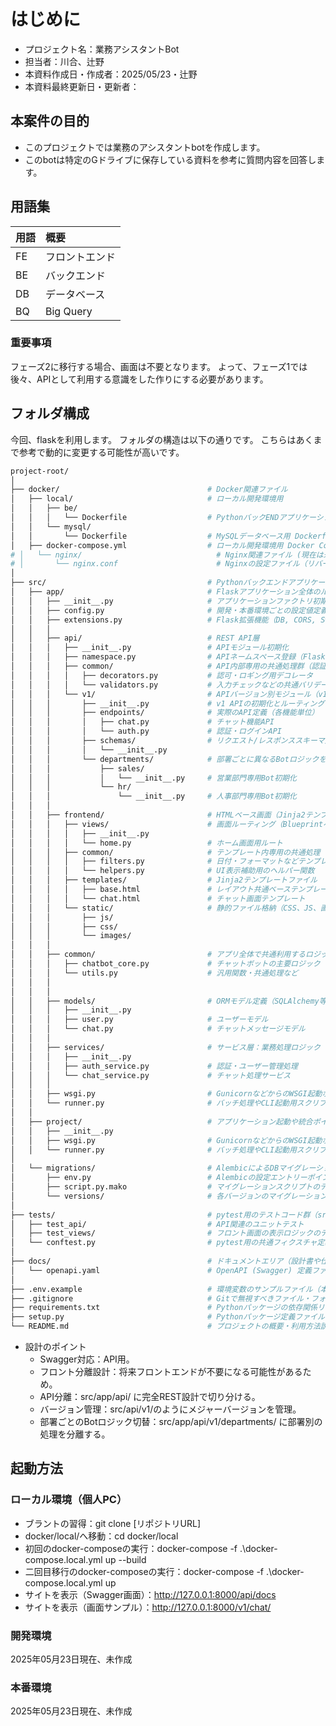 # はじめに

- プロジェクト名：業務アシスタントBot
- 担当者：川合、辻野
- 本資料作成日・作成者：2025/05/23・辻野
- 本資料最終更新日・更新者：

## 本案件の目的

- このプロジェクトでは業務のアシスタントbotを作成します。
- このbotは特定のGドライブに保存している資料を参考に質問内容を回答します。

## 用語集

| 用語 | 概要 |
| :--- | :--- |
| FE | フロントエンド |
| BE | バックエンド |
| DB | データベース |
| BQ | Big Query |

### 重要事項

フェーズ2に移行する場合、画面は不要となります。
よって、フェーズ1では後々、APIとして利用する意識をした作りにする必要があります。

## フォルダ構成

今回、flaskを利用します。
フォルダの構造は以下の通りです。
こちらはあくまで参考で動的に変更する可能性が高いです。

```bash
project-root/
│
├── docker/                                 # Docker関連ファイル
│   ├── local/                              # ローカル開発環境用
│   │   ├── be/
│   │   │   └── Dockerfile                  # PythonバックENDアプリケーション用 Dockerfile
│   │   └── mysql/
│   │       └── Dockerfile                  # MySQLデータベース用 Dockerfile
│   ├── docker-compose.yml                  # ローカル開発環境用 Docker Compose定義
# │   └── nginx/                              # Nginx関連ファイル (現在は未使用)
# │       └── nginx.conf                      # Nginxの設定ファイル（リバースプロキシ、SSL対応など）
│
├── src/                                    # Pythonバックエンドアプリケーションのソースコード
│   ├── app/                                # Flaskアプリケーション全体のルート
│   │   ├── __init__.py                     # アプリケーションファクトリ初期化処理
│   │   ├── config.py                       # 開発・本番環境ごとの設定値定義
│   │   ├── extensions.py                   # Flask拡張機能（DB, CORS, Swagger等）の初期化
│   │   │
│   │   ├── api/                            # REST API層
│   │   │   ├── __init__.py                 # APIモジュール初期化
│   │   │   ├── namespace.py                # APIネームスペース登録（Flask-RESTX）
│   │   │   ├── common/                     # API内部専用の共通処理群（認証、バリデーション等）
│   │   │   │   ├── decorators.py           # 認可・ロギング用デコレータ
│   │   │   │   └── validators.py           # 入力チェックなどの共通バリデータ
│   │   │   └── v1/                         # APIバージョン別モジュール（v1対応）
│   │   │       ├── __init__.py             # v1 APIの初期化とルーティング
│   │   │       ├── endpoints/              # 実際のAPI定義（各機能単位）
│   │   │       │   ├── chat.py             # チャット機能API
│   │   │       │   └── auth.py             # 認証・ログインAPI
│   │   │       ├── schemas/                # リクエスト/レスポンススキーマ定義（Swagger用）
│   │   │       │   └── __init__.py
│   │   │       └── departments/            # 部署ごとに異なるBotロジックを格納
│   │   │           ├── sales/
│   │   │           │   └── __init__.py     # 営業部門専用Bot初期化
│   │   │           └── hr/
│   │   │               └── __init__.py     # 人事部門専用Bot初期化
│   │   │
│   │   ├── frontend/                       # HTMLベース画面（Jinja2テンプレート）
│   │   │   ├── views/                      # 画面ルーティング（Blueprintベース）
│   │   │   │   ├── __init__.py
│   │   │   │   └── home.py                 # ホーム画面用ルート
│   │   │   ├── common/                     # テンプレート内専用の共通処理（フィルタなど）
│   │   │   │   ├── filters.py              # 日付・フォーマットなどテンプレートフィルタ
│   │   │   │   └── helpers.py              # UI表示補助用のヘルパー関数
│   │   │   ├── templates/                  # Jinja2テンプレートファイル
│   │   │   │   ├── base.html               # レイアウト共通ベーステンプレート
│   │   │   │   └── chat.html               # チャット画面テンプレート
│   │   │   └── static/                     # 静的ファイル格納（CSS、JS、画像）
│   │   │       ├── js/
│   │   │       ├── css/
│   │   │       └── images/
│   │   │
│   │   ├── common/                         # アプリ全体で共通利用するロジックやユーティリティ
│   │   │   ├── chatbot_core.py             # チャットボットの主要ロジック
│   │   │   └── utils.py                    # 汎用関数・共通処理など
│   │   │
│   │   │
│   │   ├── models/                         # ORMモデル定義（SQLAlchemy等）
│   │   │   ├── __init__.py
│   │   │   ├── user.py                     # ユーザーモデル
│   │   │   └── chat.py                     # チャットメッセージモデル
│   │   │
│   │   ├── services/                       # サービス層：業務処理ロジック
│   │   │   ├── __init__.py
│   │   │   ├── auth_service.py             # 認証・ユーザー管理処理
│   │   │   └── chat_service.py             # チャット処理サービス
│   │   │
│   │   ├── wsgi.py                         # GunicornなどからのWSGI起動ポイント
│   │   └── runner.py                       # バッチ処理やCLI起動用スクリプト
│   │
│   ├── project/                            # アプリケーション起動や統合ポイント
│   │   ├── __init__.py
│   │   ├── wsgi.py                         # GunicornなどからのWSGI起動ポイント
│   │   └── runner.py                       # バッチ処理やCLI起動用スクリプト
│
│   └── migrations/                         # AlembicによるDBマイグレーション管理
│       ├── env.py                          # Alembicの設定エントリーポイント
│       ├── script.py.mako                  # マイグレーションスクリプトのテンプレート
│       └── versions/                       # 各バージョンのマイグレーション履歴ファイル
│
├── tests/                                  # pytest用のテストコード群（src外に配置）
│   ├── test_api/                           # API関連のユニットテスト
│   ├── test_views/                         # フロント画面の表示ロジックのテスト
│   └── conftest.py                         # pytest用の共通フィクスチャ定義
│
├── docs/                                   # ドキュメントエリア（設計書や仕様など）
│   └── openapi.yaml                        # OpenAPI (Swagger) 定義ファイル
│
├── .env.example                            # 環境変数のサンプルファイル（本番前に.envへコピー）
├── .gitignore                              # Gitで無視すべきファイル・フォルダ定義
├── requirements.txt                        # Pythonパッケージの依存関係リスト
├── setup.py                                # Pythonパッケージ定義ファイル（オプション）
└── README.md                               # プロジェクトの概要・利用方法説明
```

- 設計のポイント
    - Swagger対応：API用。
    - フロント分離設計：将来フロントエンドが不要になる可能性があるため。
    - API分離：src/app/api/ に完全REST設計で切り分ける。
    - バージョン管理：src/api/v1/のようにメジャーバージョンを管理。
    - 部署ごとのBotロジック切替：src/app/api/v1/departments/ に部署別の処理を分離する。

## 起動方法

### ローカル環境（個人PC）
- ブラントの習得：git clone [リポジトリURL]
- docker/local/へ移動：cd docker/local
- 初回のdocker-composeの実行：docker-compose -f .\docker-compose.local.yml up --build
- 二回目移行のdocker-composeの実行：docker-compose -f .\docker-compose.local.yml up
- サイトを表示（Swagger画面）：http://127.0.0.1:8000/api/docs
- サイトを表示（画面サンプル）：http://127.0.0.1:8000/v1/chat/

### 開発環境

2025年05月23日現在、未作成

### 本番環境

2025年05月23日現在、未作成
